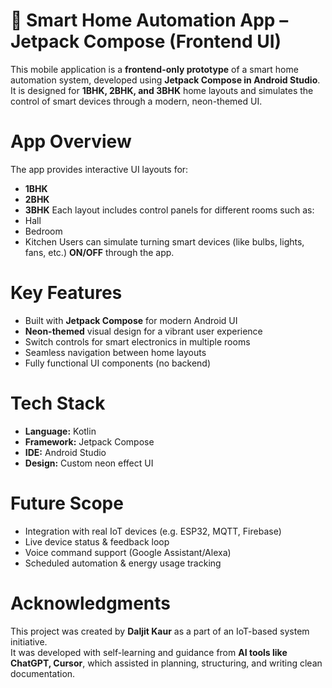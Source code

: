 # 🔌 Smart Home Automation App – Jetpack Compose (Frontend UI)

This mobile application is a **frontend-only prototype** of a smart home automation system, developed using **Jetpack Compose in Android Studio**. It is designed for **1BHK, 2BHK, and 3BHK** home layouts and simulates the control of smart devices through a modern, neon-themed UI.

# App Overview

The app provides interactive UI layouts for:
- **1BHK**
- **2BHK**
- **3BHK**
Each layout includes control panels for different rooms such as:
- Hall
- Bedroom
- Kitchen
Users can simulate turning smart devices (like bulbs, lights, fans, etc.) **ON/OFF** through the app.

# Key Features

- Built with **Jetpack Compose** for modern Android UI
- **Neon-themed** visual design for a vibrant user experience
- Switch controls for smart electronics in multiple rooms
- Seamless navigation between home layouts
- Fully functional UI components (no backend)

# Tech Stack

- **Language:** Kotlin
- **Framework:** Jetpack Compose
- **IDE:** Android Studio
- **Design:** Custom neon effect UI

# Future Scope

- Integration with real IoT devices (e.g. ESP32, MQTT, Firebase)
- Live device status & feedback loop
- Voice command support (Google Assistant/Alexa)
- Scheduled automation & energy usage tracking

# Acknowledgments

This project was created by **Daljit Kaur** as a part of an IoT-based system initiative.
<br>
It was developed with self-learning and guidance from **AI tools like ChatGPT, Cursor**, which assisted in planning, structuring, and writing clean documentation.
